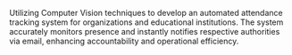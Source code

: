 Utilizing Computer Vision techniques to develop an automated attendance tracking system for organizations and educational institutions. The system accurately monitors presence and instantly notifies respective authorities via email, enhancing accountability and operational efficiency.
